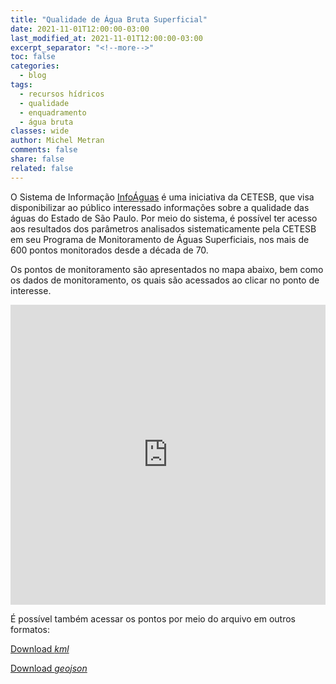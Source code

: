 ```yaml
---
title: "Qualidade de Água Bruta Superficial"
date: 2021-11-01T12:00:00-03:00
last_modified_at: 2021-11-01T12:00:00-03:00
excerpt_separator: "<!--more-->"
toc: false
categories:
  - blog
tags:
  - recursos hídricos
  - qualidade
  - enquadramento
  - água bruta
classes: wide
author: Michel Metran
comments: false
share: false
related: false
---
```


O Sistema de Informação [InfoÁguas](https://sistemainfoaguas.cetesb.sp.gov.br/) é uma iniciativa da CETESB, que visa disponibilizar ao público interessado informações sobre a qualidade das águas do Estado de São Paulo. Por meio do sistema, é possível ter acesso aos resultados dos parâmetros analisados sistematicamente pela CETESB em seu Programa de Monitoramento de Águas Superficiais, nos mais de 600 pontos monitorados desde a década de 70.

<!--more-->

Os pontos de monitoramento são apresentados no mapa abaixo, bem como os dados de monitoramento, os quais são acessados ao clicar no ponto de interesse.

<iframe src="https://open-geodata.github.io/assets/sp_cetesb_infoaguas/map_cluster.html" width="100%" height="480"  frameborder="0" allowfullscreen webkitallowfullscreen mozallowfullscreen oallowfullscreen msallowfullscreen></iframe>

<br>

É possível também acessar os pontos por meio do arquivo em outros formatos:

<a href="https://open-geodata.github.io/assets/sp_cetesb_infoaguas/ptos_monitoramento.kml" class="btn btn--primary">Download *kml*</a>

<a href="https://open-geodata.github.io/assets/sp_cetesb_infoaguas/ptos_monitoramento.geojson" class="btn btn--primary">Download *geojson*</a>
